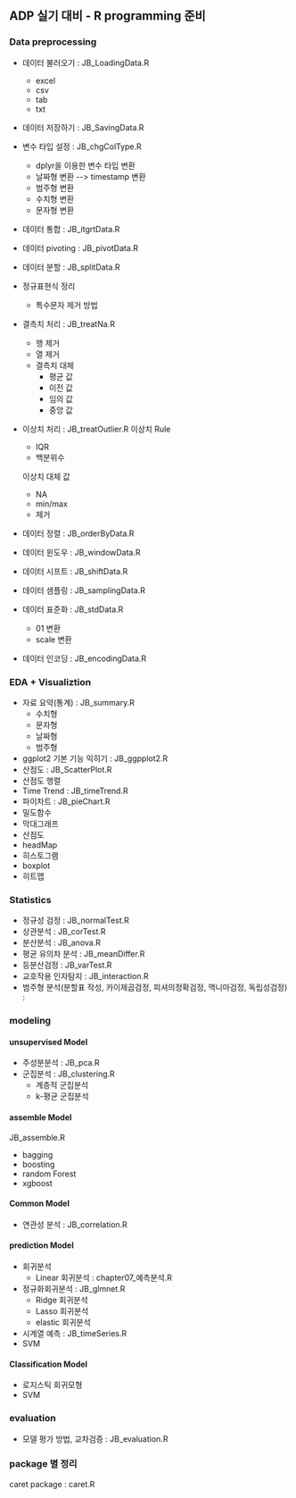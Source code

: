 ## ADP 실기 대비 - R programming 준비

### Data preprocessing
- 데이터 불러오기          : JB_LoadingData.R
  - excel
  - csv
  - tab
  - txt
- 데이터 저장하기          : JB_SavingData.R
- 변수 타입 설정           : JB_chgColType.R
  - dplyr을 이용한 변수 타입 변환
  - 날짜형 변환 --> timestamp 변환
  - 범주형 변환
  - 수치형 변환
  - 문자형 변환

- 데이터 통합              : JB_itgrtData.R
- 데이터 pivoting          : JB_pivotData.R

- 데이터 분할              : JB_splitData.R
- 정규표현식 정리           
  - 특수문자 제거 방법
- 결측치 처리              : JB_treatNa.R
  - 행 제거
  - 열 제거
  - 결측치 대체
    - 평균 값
    - 이전 값
    - 임의 값
    - 중앙 값


- 이상치 처리               : JB_treatOutlier.R
  이상치 Rule
  - IQR
  - 백분위수
   
  이상치 대체 값
  - NA
  - min/max
  - 제거


- 데이터 정렬                : JB_orderByData.R
- 데이터 윈도우              : JB_windowData.R
- 데이터 시프트              : JB_shiftData.R
- 데이터 샘플링              : JB_samplingData.R
- 데이터 표준화              : JB_stdData.R
  - 01 변환
  - scale 변환
- 데이터 인코딩              : JB_encodingData.R
### EDA + Visualiztion
- 자료 요약(통계)            : JB_summary.R 
  - 수치형
  - 문자형
  - 날짜형
  - 범주형
- ggplot2 기본 기능 익히기   : JB_ggpplot2.R
- 산점도                     : JB_ScatterPlot.R
- 산점도 행렬                  
- Time Trend                 : JB_timeTrend.R
- 파이차트                   : JB_pieChart.R
- 밀도함수
- 막대그래프
- 산점도
- headMap
- 히스토그램
- boxplot
- 히트맵

### Statistics 
- 정규성 검정 : JB_normalTest.R
- 상관분석    : JB_corTest.R
- 분산분석    : JB_anova.R
- 평균 유의차 분석 : JB_meanDiffer.R
- 등분산검정                   : JB_varTest.R
- 교호작용 인자탐지            : JB_interaction.R
- 범주형 분석(분할표 작성, 카이제곱검정, 피셔의정확검정, 맥니마검정, 독립성검정) : 

### modeling

#### unsupervised Model
- 주성분분석        : JB_pca.R
- 군집분석          : JB_clustering.R
  - 계층적 군집분석
  - k-평균 군집분석


#### assemble Model
JB_assemble.R
- bagging
- boosting
- random Forest
- xgboost

#### Common Model
- 연관성 분석 : JB_correlation.R

#### prediction Model
- 회귀분석
  - Linear 회귀분석  : chapter07_예측분석.R
- 정규화회귀분석     : JB_glmnet.R
  - Ridge 회귀분석     
  - Lasso 회귀분석    
  - elastic 회귀분석  
- 시계열 예측        : JB_timeSeries.R         
- SVM                 

#### Classification Model
- 로지스틱 회귀모형
- SVM

### evaluation
- 모델 평가 방법, 교차검증 : JB_evaluation.R 


### package 별 정리
caret package : caret.R
